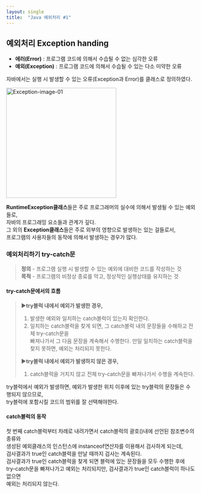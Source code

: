 ```yaml
---
layout: single
title:  "Java 예외처리 #1"
---
```

## 예외처리 Exception handing
- **에러(Error)** : 프로그램 코드에 의해서 수습될 수 없는 심각한 오류
- **예외(Exception)** : 프로그램 코드에 의해서 수습될 수 있는 다소 미약한 오류

자바에서는 실행 시 발생할 수 있는 오류(Exception과 Error)를 클래스로 정의하였다.  

<img width="293" alt="Exception-image-01" src="https://user-images.githubusercontent.com/97990285/154825519-21368238-015d-4598-8d81-3c268d9bf365.png">

**RuntimeException클래스**들은 주로 프로그래머의 실수에 의해서 발생될 수 있는 예외들로,  
자바의 프로그래밍 요소들과 관계가 깊다.  
그 외의 **Exception클래스**들은 주로 외부의 영향으로 발생하는 있는 걸들로서,  
프로그램의 사용자들의 동작에 의해서 발생하는 경우가 많다.


### 예외처리하기 try-catch문
> **정의** - 프로그램 실행 시 발생할 수 있는 예외에 대비한 코드를 작성하는 것  
> **목적** - 프로그램의 비정상 종료를 막고, 정상적인 실행상태를 유지하는 것  


#### try-catch문에서의 흐름
> ▶**try블럭 내에서 예외가 발생한 경우,**  
> 1. 발생한 예외와 일치하는 catch블럭이 있는지 확인한다.  
> 2. 일치하는 catch블럭을 찾게 되면, 그 catch블럭 내의 문장들을 수해하고 전체 try-catch문을  
>   빠져나가서 그 다음 문장을 계속해서 수행한다. 만일 일치하는 catch블럭을 찾지 못하면, 예외는 처리되지 못한다.   
> 
> ▶**try블럭 내에서 예외가 발생하지 않은 경우,**  
> 1. catch블럭을 거치지 않고 전체 try-catch문을 빠져나가서 수행을 계속한다.  

try블럭에서 예외가 발생하면, 예외가 발생한 위치 이후에 있는 try블럭의 문장들은 수행되지 않으므로,  
try블럭에 포함시킬 코드의 범위를 잘 선택해야한다.  


#### catch블럭의 동작
첫 번째 catch블럭부터 차례로 내려가면서 catch블럭의 괄호()내에 선언된 참조변수의 종류와  
생성된 예외클래스의 인스턴스에 instanceof연산자를 이용해서 검사하게 되는데,  
검사결과가 true인 catch블럭을 만날 때까지 검사는 계속된다.  
검사결과가 true인 catch블럭을 찾게 되면 블럭에 있는 문장들을 모두 수행한 후에  
try-catch문을 빠져나가고 예외는 처리되지만, 검사결과가 true인 catch블럭이 하나도 없으면  
예외는 처리되지 않는다.  


